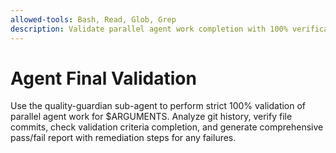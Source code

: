 ```yaml
---
allowed-tools: Bash, Read, Glob, Grep
description: Validate parallel agent work completion with 100% verification
---
```


# Agent Final Validation

Use the quality-guardian sub-agent to perform strict 100% validation of parallel agent work for $ARGUMENTS. Analyze git history, verify file commits, check validation criteria completion, and generate comprehensive pass/fail report with remediation steps for any failures.

